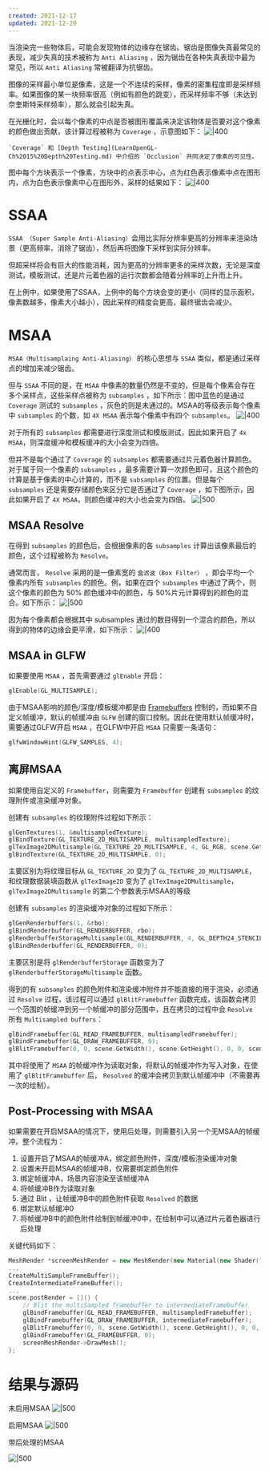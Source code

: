 ```yaml
---
created: 2021-12-17
updated: 2021-12-20
---
```

 
 当渲染完一些物体后，可能会发现物体的边缘存在锯齿。锯齿是图像失真最常见的表现，减少失真的技术被称为 `Anti Aliasing` ，因为锯齿在各种失真表现中最为常见，所以 `Anti Aliasing` 常被翻译为抗锯齿。

图像的采样最小单位是像素，这是一个不连续的采样，像素的密集程度即是采样频率。如果图像的某一块频率很高（例如有颜色的跳变），而采样频率不够（未达到奈奎斯特采样频率），那么就会引起失真。

在光栅化时，会以每个像素的中点是否被图形覆盖来决定该物体是否要对这个像素的颜色做出贡献，该计算过程被称为 `Coverage` ，示意图如下：
![|400](assets/LearnOpenGL-Ch%2024%20Anti%20Aliasing/Untitled.png)

```ad-warning
`Coverage` 和 [Depth Testing](LearnOpenGL-Ch%2015%20Depth%20Testing.md) 中介绍的 `Occlusion` 共同决定了像素的可见性。
```

图中每个方块表示一个像素，方块中的点表示中心，点为红色表示像素中点在图形内，点为白色表示像素中心在图形外，采样的结果如下：
![|400](assets/LearnOpenGL-Ch%2024%20Anti%20Aliasing/Untitled%201.png)

# SSAA

`SSAA （Super Sample Anti-Aliasing）`会用比实际分辨率更高的分辨率来渲染场景（更高频率，消除了锯齿），然后再将图像下采样到实际分辨率。

但超采样将会有巨大的性能消耗，因为更高的分辨率更多的采样次数，无论是深度测试，模板测试，还是片元着色器的运行次数都会随着分辨率的上升而上升。

在上例中，如果使用了SSAA，上例中的每个方块会变的更小（同样的显示面积，像素数越多，像素大小越小），因此采样的精度会更高，最终锯齿会减少。

# MSAA

`MSAA（Multisamplaing Anti-Aliasing）` 的核心思想与 `SSAA` 类似，都是通过采样点的增加来减少锯齿。

但与 `SSAA` 不同的是，在 `MSAA` 中像素的数量仍然是不变的，但是每个像素会存在多个采样点，这些采样点被称为 `subsamples` ，如下所示：图中蓝色的是通过 `Coverage` 测试的 `subsamples` ，灰色的则是未通过的。MSAA的等级表示每个像素中 `subsamples` 的个数，如 `4X MSAA` 表示每个像素中有四个 `subsamples`。
![|400](assets/LearnOpenGL-Ch%2024%20Anti%20Aliasing/Untitled%202.png)

对于所有的 `subsamples` 都需要进行深度测试和模版测试，因此如果开启了 `4x MSAA`，则深度缓冲和模板缓冲的大小会变为四倍。

但并不是每个通过了 `Coverage` 的 `subsamples` 都需要通过片元着色器计算颜色。对于属于同一个像素的 `subsamples` ，最多需要计算一次颜色即可，且这个颜色的计算是基于像素的中心计算的，而不是 `subsamples` 的位置。但是每个 `subsamples` 还是需要存储颜色来区分它是否通过了 `Coverage` ，如下图所示，因此如果开启了 `4X MSAA`，则颜色缓冲的大小也会变为四倍。
![|500](assets/LearnOpenGL-Ch%2024%20Anti%20Aliasing/Untitled%203.png)

## MSAA Resolve

在得到 `subsamples` 的颜色后，会根据像素的各 `subsamples` 计算出该像素最后的颜色，这个过程被称为 `Resolve`。

通常而言， `Resolve` 采用的是一像素宽的 `盒滤波（Box Filter）` ，即会平均一个像素内所有 `subsamples` 的颜色。例，如果在四个 `subsamples` 中通过了两个，则这个像素的颜色为 50% 颜色缓冲中的颜色，与 50%片元计算得到的颜色的混合。如下所示：
![|500](assets/LearnOpenGL-Ch%2024%20Anti%20Aliasing/Untitled%204.png)

因为每个像素都会根据其中 subsamples 通过的数目得到一个混合的颜色，所以得到的物体的边缘会更平滑，如下所示：
![|400](assets/LearnOpenGL-Ch%2024%20Anti%20Aliasing/Untitled%205.png)

## MSAA in GLFW

如果要使用 `MSAA` ，首先需要通过 `glEnable` 开启：

```cpp
glEnable(GL_MULTISAMPLE);
```

由于MSAA影响的颜色/深度/模板缓冲都是由 [Framebuffers](LearnOpenGL-Ch%2019%20Framebuffers.md)  控制的，而如果不自定义帧缓冲，默认的帧缓冲由 `GLFW` 创建的窗口控制。因此在使用默认帧缓冲时，需要通过GLFW开启 `MSAA` ，在GLFW中开启 `MSAA` 只需要一条语句：

```cpp
glfwWindowHint(GLFW_SAMPLES, 4);
```

## 离屏MSAA

如果使用自定义的 `Framebuffer`，则需要为 `Framebuffer` 创建有 `subsamples` 的纹理附件或渲染缓冲对象。

创建有 `subsamples` 的纹理附件过程如下所示：

```cpp
glGenTextures(1, &multisampledTexture);
glBindTexture(GL_TEXTURE_2D_MULTISAMPLE, multisampledTexture);
glTexImage2DMultisample(GL_TEXTURE_2D_MULTISAMPLE, 4, GL_RGB, scene.GetWidth(), scene.GetHeight(), GL_TRUE);
glBindTexture(GL_TEXTURE_2D_MULTISAMPLE, 0);
```

主要区别为将纹理目标从 `GL_TEXTURE_2D` 变为了 `GL_TEXTURE_2D_MULTISAMPLE`，和纹理数据装填函数从 `glTexImage2D` 变为了 `glTexImage2DMultisample`， `glTexImage2DMultisample` 的第二个参数表示MSAA的等级

创建有 `subsamples` 的渲染缓冲对象的过程如下所示：

```cpp
glGenRenderbuffers(1, &rbo);
glBindRenderbuffer(GL_RENDERBUFFER, rbo);
glRenderbufferStorageMultisample(GL_RENDERBUFFER, 4, GL_DEPTH24_STENCIL8, scene.GetWidth(), scene.GetHeight());
glBindRenderbuffer(GL_RENDERBUFFER, 0);
```

主要区别是将 `glRenderbufferStorage` 函数变为了 `glRenderbufferStorageMultisample` 函数。

得到的有 `subsamples` 的颜色附件和渲染缓冲附件并不能直接的用于渲染，必须通过 `Resolve` 过程，该过程可以通过 `glBlitFramebuffer` 函数完成，该函数会拷贝一个范围的帧缓冲到另一个帧缓冲的部分范围中，且在拷贝的过程中会 `Resolve` 所有 `Multisampled buffers`：

```cpp
glBindFramebuffer(GL_READ_FRAMEBUFFER, multisampledFramebuffer);
glBindFramebuffer(GL_DRAW_FRAMEBUFFER, 0);
glBlitFramebuffer(0, 0, scene.GetWidth(), scene.GetHeight(), 0, 0, scene.GetWidth(), scene.GetHeight(), GL_COLOR_BUFFER_BIT, GL_NEAREST);
```

其中将使用了 `MSAA` 的帧缓冲作为读取对象，将默认的帧缓冲作为写入对象，在使用了 `glBlitFramebuffer` 后， `Resolved` 的缓冲会拷贝到默认帧缓冲中（不需要再一次的绘制）。

## Post-Processing with MSAA

如果需要在开启MSAA的情况下，使用后处理，则需要引入另一个无MSAA的帧缓冲。整个流程为：

1.  设置开启了MSAA的帧缓冲A，绑定颜色附件，深度/模板渲染缓冲对象
2.  设置未开启MSAA的帧缓冲B，仅需要绑定颜色附件
3.  绑定帧缓冲A，场景内容渲染至该帧缓冲A
4.  将帧缓冲B作为读取对象
5.  通过 Blit ，让帧缓冲B中的颜色附件获取 `Resolved` 的数据
6.  绑定默认帧缓冲0
7.  将帧缓冲B中的颜色附件绘制到帧缓冲0中，在绘制中可以通过片元着色器进行后处理

关键代码如下：

```cpp
MeshRender *screenMeshRender = new MeshRender(new Material(new Shader("./Framebuffer.vert", "./Framebuffer.frag")));
...
CreateMultiSampleFrameBuffer();
CreateIntermediateFrameBuffer();
...
scene.postRender = []() {
    // Blit the multiSampled framebuffer to intermediateFramebuffer
    glBindFramebuffer(GL_READ_FRAMEBUFFER, multisampledFramebuffer);
    glBindFramebuffer(GL_DRAW_FRAMEBUFFER, intermediateFramebuffer);
    glBlitFramebuffer(0, 0, scene.GetWidth(), scene.GetHeight(), 0, 0, scene.GetWidth(), scene.GetHeight(), GL_COLOR_BUFFER_BIT, GL_NEAREST);
    glBindFramebuffer(GL_FRAMEBUFFER, 0);
    screenMeshRender->DrawMesh();
};
```

# 结果与源码

未启用MSAA
![|500](assets/LearnOpenGL-Ch%2024%20Anti%20Aliasing/Untitled%206.png)

启用MSAA
![|500](assets/LearnOpenGL-Ch%2024%20Anti%20Aliasing/Untitled%207.png)

带后处理的MSAA

![|500](assets/LearnOpenGL-Ch%2024%20Anti%20Aliasing/Untitled%208.png)